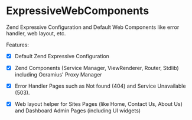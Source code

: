 # ExpressiveWebComponents
Zend Expressive Configuration and Default Web Components like error handler, web layout, etc.

Features:

 - [X] Default Zend Expressive Configuration
 - [X] Zend Components (Service Manager, ViewRenderer, Router, Stdlib) including Ocramius' Proxy Manager
 - [X] Error Handler Pages such as Not found (404) and Service Unavailable (503).
 - [X] Web layout helper for Sites Pages (like Home, Contact Us, About Us) and Dashboard Admin Pages (including UI widgets)

